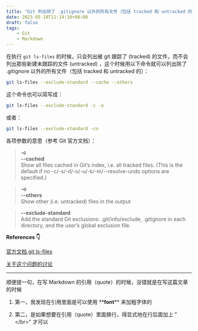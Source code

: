```yaml
---
title: "Git 列出除了 .gitignore 以外的所有文件（包括 tracked 和 untracked 的）"
date: 2023-05-18T11:14:10+08:00
draft: false
tags:
    - Git
    - Markdown
---
```


在执行 `git ls-files` 的时候，只会列出被 git 跟踪了 (tracked) 的文件，而不会列出那些新建未跟踪的文件 (untracked) ，这个时候用以下命令就可以列出除了 .gitignore 以外的所有文件（包括 tracked 和 untracked 的）：

```bash
git ls-files --exclude-standard --cache --others
```

这个命令也可以简写成：

```bash
git ls-files --exclude-standard -c -o
```

或者：

```bash
git ls-files --exclude-standard -co
```

各项参数的意思（参考 Git 官方文档）：

> **-c** </br>
> **--cached** </br> 
> Show all files cached in Git’s index, i.e. all tracked files. (This is the default if no -c/-s/-d/-o/-u/-k/-m/--resolve-undo options are specified.)

> **-o** </br>
> **--others** </br>
> Show other (i.e. untracked) files in the output

> **--exclude-standard** </br>
> Add the standard Git exclusions: .git/info/exclude, .gitignore in each directory, and the user’s global exclusion file.


**References 👇**

[官方文档 git ls-files](https://git-scm.com/docs/git-ls-files)

[关于这个问题的讨论](https://superuser.com/questions/1629799/listing-all-versioned-files-and-untracked-files-in-git)

---

顺便提一句，在写 Markdown 的引用（quote）的时候，没错就是在写这篇文章的时候

1. 第一，我发现在引用里面是可以使用 \*\***font**\*\* 来加粗字体的

2. 第二，是如果想要在引用（quote）里面换行，得显式地在行后面加上 "\</br\>" 才可以
